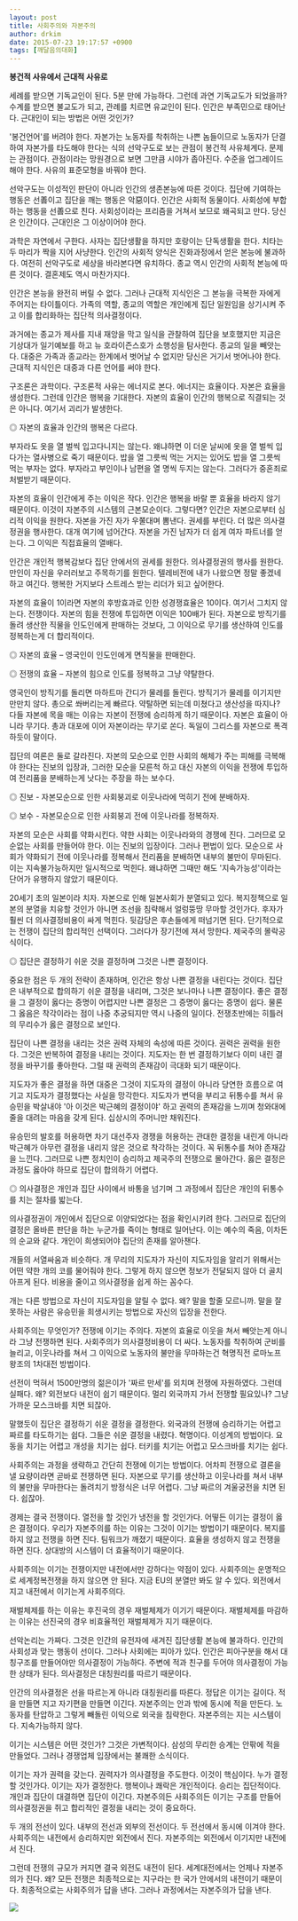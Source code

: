```yaml
---
layout: post
title: 사회주의와 자본주의
author: drkim
date: 2015-07-23 19:17:57 +0900
tags: [깨달음의대화]
---
```

**봉건적 사유에서 근대적 사유로**

  


세례를 받으면 기독교인이 된다. 5분 만에 가능하다. 그런데 과연 기독교도가 되었을까? 수계를 받으면 불교도가 되고, 관례를 치르면 유교인이 된다. 인간은 부족민으로 태어난다. 근대인이 되는 방법은 어떤 것인가? 

  


'봉건언어'를 버려야 한다. 자본가는 노동자를 착취하는 나쁜 놈들이므로 노동자가 단결하여 자본가를 타도해야 한다는 식의 선악구도로 보는 관점이 봉건적 사유체계다. 문제는 관점이다. 관점이라는 망원경으로 보면 그만큼 시야가 좁아진다. 수준을 업그레이드해야 한다. 사유의 표준모형을 바꿔야 한다. 

  


선악구도는 이성적인 판단이 아니라 인간의 생존본능에 따른 것이다. 집단에 기여하는 행동은 선善이고 집단을 깨는 행동은 악惡이다. 인간은 사회적 동물이다. 사회성에 부합하는 행동을 선善으로 친다. 사회성이라는 프리즘을 거쳐서 보므로 왜곡되고 만다. 당신은 인간이다. 근대인은 그 이상이어야 한다. 

  


과학은 자연에서 구한다. 사자는 집단생활을 하지만 호랑이는 단독생활을 한다. 치타는 두 마리가 짝을 지어 사냥한다. 인간의 사회적 양식은 진화과정에서 얻은 본능에 불과하다. 여전히 선악구도로 세상을 바라본다면 유치하다. 종교 역시 인간의 사회적 본능에 따른 것이다. 결혼제도 역시 마찬가지다. 

  


인간은 본능을 완전히 버릴 수 없다. 그러나 근대적 지식인은 그 본능을 극복한 자에게 주어지는 타이틀이다. 가족의 역할, 종교의 역할은 개인에게 집단 일원임을 상기시켜 주고 이를 합리화하는 집단적 의사결정이다. 

  


과거에는 종교가 제사를 지내 재앙을 막고 일식을 관찰하여 집단을 보호했지만 지금은 기상대가 일기예보를 하고 뉴 호라이즌스호가 소행성을 탐사한다. 종교의 일을 빼앗는다. 대중은 가족과 종교라는 한계에서 벗어날 수 없지만 당신은 거기서 벗어나야 한다. 근대적 지식인은 대중과 다른 언어를 써야 한다. 

  


구조론은 과학이다. 구조론적 사유는 에너지로 본다. 에너지는 효율이다. 자본은 효율을 생성한다. 그런데 인간은 행복을 기대한다. 자본의 효율이 인간의 행복으로 직결되는 것은 아니다. 여기서 괴리가 발생한다. 

  


◎ 자본의 효율과 인간의 행복은 다르다. 

  


부자라도 옷을 열 벌씩 입고다니지는 않는다. 왜냐하면 이 더운 날씨에 옷을 열 벌씩 입다가는 열사병으로 죽기 때문이다. 밥을 열 그릇씩 먹는 거지는 있어도 밥을 열 그릇씩 먹는 부자는 없다. 부자라고 부인이나 남편을 열 명씩 두지는 않는다. 그러다가 중혼죄로 처벌받기 때문이다. 

  


자본의 효율이 인간에게 주는 이익은 작다. 인간은 행복을 바랄 뿐 효율을 바라지 않기 때문이다. 이것이 자본주의 시스템의 근본모순이다. 그렇다면? 인간은 자본으로부터 심리적 이익을 원한다. 자본을 가진 자가 우쭐대며 뽐낸다. 권세를 부린다. 더 많은 의사결정권을 행사한다. 대개 여기에 넘어간다. 자본을 가진 남자가 더 쉽게 여자 파트너를 얻는다. 그 이익은 직접효율의 열배다. 

  


인간은 개인적 행복감보다 집단 안에서의 권세를 원한다. 의사결정권의 행사를 원한다. 만인이 자신을 우러러보고 주목하기를 원한다. 텔레비전에 내가 나왔으면 정말 좋겠네 하고 여긴다. 행복한 거지보다 스트레스 받는 리더가 되고 싶어한다. 

  


자본의 효율이 1이라면 자본의 후방효과로 인한 성경쟁효율은 10이다. 여기서 그치지 않는다. 전쟁이다. 자본의 힘을 전쟁에 투입하면 이익은 100배가 된다. 자본으로 방직기를 돌려 생산한 직물을 인도인에게 판매하는 것보다, 그 이익으로 무기를 생산하여 인도를 정복하는게 더 합리적이다. 

  


◎ 자본의 효율 – 영국인이 인도인에게 면직물을 판매한다.   
      
◎ 전쟁의 효율 – 자본의 힘으로 인도를 정복하고 그냥 약탈한다. 

  


영국인이 방직기를 돌리면 마하트마 간디가 물레를 돌린다. 방직기가 물레를 이기지만 만만치 않다. 총으로 쏴버리는게 빠르다. 약탈하면 되는데 미쳤다고 생산성을 따지나? 다들 자본에 목을 매는 이유는 자본이 전쟁에 승리하게 하기 때문이다. 자본은 효율이 아니라 무기다. 총과 대포에 이어 자본이라는 무기로 쏜다. 독일이 그리스를 자본으로 폭격하듯이 말이다. 

  


집단의 여론은 둘로 갈라진다. 자본의 모순으로 인한 사회의 해체가 주는 피해를 극복해야 한다는 진보의 입장과, 그러한 모순을 모른척 하고 대신 자본의 이익을 전쟁에 투입하여 전리품을 분배하는게 낫다는 주장을 하는 보수다. 

  


◎ 진보 - 자본모순으로 인한 사회붕괴로 이웃나라에 먹히기 전에 분배하자.   
      
◎ 보수 - 자본모순으로 인한 사회붕괴 전에 이웃나라를 정복하자. 

  


자본의 모순은 사회를 약화시킨다. 약한 사회는 이웃나라와의 경쟁에 진다. 그러므로 모순없는 사회를 만들어야 한다. 이는 진보의 입장이다. 그러나 편법이 있다. 모순으로 사회가 약화되기 전에 이웃나라를 정복해서 전리품을 분배하면 내부의 불만이 무마된다. 이는 지속불가능하지만 일시적으로 먹힌다. 왜냐하면 그때만 해도 '지속가능성'이라는 단어가 유행하지 않았기 때문이다. 

  


20세기 초의 일본이라 치자. 자본으로 인해 일본사회가 분열되고 있다. 복지정책으로 일본의 분열을 치유할 것인가 아니면 조선을 침략해서 얼렁뚱땅 무마할 것인가다. 후자가 훨씬 더 의사결정비용이 싸게 먹힌다. 뒷감당은 후손들에게 떠넘기면 된다. 단기적으로는 전쟁이 집단의 합리적인 선택이다. 그러다가 장기전에 져서 망한다. 제국주의 몰락공식이다. 

  


◎ 집단은 결정하기 쉬운 것을 결정하며 그것은 나쁜 결정이다. 

  


중요한 점은 두 개의 전략이 존재하며, 인간은 항상 나쁜 결정을 내린다는 것이다. 집단은 내부적으로 합의하기 쉬운 결정을 내리며, 그것은 보나마나 나쁜 결정이다. 좋은 결정을 그 결정이 옳다는 증명이 어렵지만 나쁜 결정은 그 증명이 옳다는 증명이 쉽다. 물론 그 옳음은 착각이라는 점이 나중 추궁되지만 역시 나중의 일이다. 전쟁초반에는 히틀러의 무리수가 옳은 결정으로 보인다. 

  


집단이 나쁜 결정을 내리는 것은 권력 자체의 속성에 따른 것이다. 권력은 권력을 원한다. 그것은 반복하여 결정을 내리는 것이다. 지도자는 한 번 결정하기보다 이미 내린 결정을 바꾸기를 좋아한다. 그럴 때 권력의 존재감이 극대화 되기 때문이다. 

  


지도자가 좋은 결정을 하면 대중은 그것이 지도자의 결정이 아니라 당연한 흐름으로 여기고 지도자가 결정했다는 사실을 망각한다. 지도자가 변덕을 부리고 뒤통수를 쳐서 유승민을 박살내야 '아 이것은 박근혜의 결정이야' 하고 권력의 존재감을 느끼며 청와대에 줄을 대려는 마음을 갖게 된다. 십상시의 주머니만 채워진다. 

  


유승민의 발호를 허용하면 차기 대선주자 경쟁을 허용하는 관대한 결정을 내린게 아니라 박근혜가 아무런 결정을 내리지 않은 것으로 착각하는 것이다. 꼭 뒤통수를 쳐야 존재감을 느낀다. 그러므로 나쁜 정치인이 승리하고 제국주의 전쟁으로 몰아간다. 옳은 결정은 과정도 옳아야 하므로 집단이 합의하기 어렵다. 

  


◎ 의사결정은 개인과 집단 사이에서 바통을 넘기며 그 과정에서 집단은 개인의 뒤통수를 치는 절차를 밟는다. 

  


의사결정권이 개인에서 집단으로 이양되었다는 점을 확인시키려 한다. 그러므로 집단의 결정은 올바른 판단을 하는 누군가를 죽이는 형태로 일어난다. 이는 예수의 죽음, 이차돈의 순교와 같다. 개인이 희생되어야 집단의 존재를 알아챈다. 

  


개들의 서열싸움과 비슷하다. 개 무리의 지도자가 자신이 지도자임을 알리기 위해서는 어떤 약한 개의 코를 물어줘야 한다. 그렇게 하지 않으면 정보가 전달되지 않아 더 골치아프게 된다. 비용을 줄이고 의사결정을 쉽게 하는 꼼수다. 

  


개는 다른 방법으로 자신이 지도자임을 알릴 수 없다. 왜? 말을 할줄 모르니까. 말을 잘 못하는 사람은 유승민을 희생시키는 방법으로 자신의 입장을 전한다. 

  


사회주의는 무엇인가? 전쟁에 이기는 주의다. 자본의 효율로 이웃을 쳐서 빼앗는게 아니라 그냥 전쟁하면 된다. 사회주의가 의사결정비용이 더 싸다. 노동자를 착취하여 군비를 늘리고, 이웃나라를 쳐서 그 이익으로 노동자의 불만을 무마하는건 혁명직전 로마노프 왕조의 1차대전 방법이다. 

  


선전이 먹혀서 1500만명의 젊은이가 '짜르 만세'를 외치며 전쟁에 자원하였다. 그런데 실패다. 왜? 외전보다 내전이 쉽기 때문이다. 멀리 외국까지 가서 전쟁할 필요있나? 그냥 가까운 모스크바를 치면 되잖아. 

  


말했듯이 집단은 결정하기 쉬운 결정을 결정한다. 외국과의 전쟁에 승리하기는 어렵고 짜르를 타도하기는 쉽다. 그들은 쉬운 결정을 내렸다. 혁명이다. 이성계의 방법이다. 요동을 치기는 어렵고 개성을 치기는 쉽다. 터키를 치기는 어렵고 모스크바를 치기는 쉽다. 

  


사회주의는 과정을 생략하고 간단히 전쟁에 이기는 방법이다. 어차피 전쟁으로 결론을 낼 요량이라면 곧바로 전쟁하면 된다. 자본으로 무기를 생산하고 이웃나라를 쳐서 내부의 불만을 무마한다는 돌려치기 방정식은 너무 어렵다. 그냥 짜르의 겨울궁전을 치면 된다. 쉽잖아. 

  


경제는 결국 전쟁이다. 열전을 할 것인가 냉전을 할 것인가다. 어떻든 이기는 결정이 옳은 결정이다. 우리가 자본주의를 하는 이유는 그것이 이기는 방법이기 때문이다. 복지를 하지 않고 전쟁을 하면 진다. 팀워크가 깨졌기 때문이다. 효율을 생성하지 않고 전쟁을 하면 진다. 상대방의 시스템이 더 효율적이기 때문이다. 

  


사회주의는 이기는 전쟁이지만 내전에서만 강하다는 약점이 있다. 사회주의는 운명적으로 세계정복전쟁을 하지 않으면 안 된다. 지금 EU의 분열만 봐도 알 수 있다. 외전에서 지고 내전에서 이기는게 사회주의다. 

  


재벌체제를 하는 이유는 후진국의 경우 재벌체제가 이기기 때문이다. 재벌체제를 마감하는 이유는 선진국의 경우 비효율적인 재벌체제가 지기 때문이다. 

  


선악논리는 가짜다. 그것은 인간의 유전자에 새겨진 집단생활 본능에 불과하다. 인간의 사회성과 맞는 행동이 선이다. 그러나 사회에는 피아가 있다. 인간은 피아구분을 해서 대칭구조를 만들어야만 의사결정이 가능하다. 주변에 적과 친구를 두어야 의사결정이 가능한 상태가 된다. 의사결정은 대칭원리를 따르기 때문이다. 

  


인간의 의사결정은 선을 따르는게 아니라 대칭원리를 따른다. 정답은 이기는 길이다. 적을 만들면 지고 자기편을 만들면 이긴다. 자본주의는 안과 밖에 동시에 적을 만든다. 노동자를 탄압하고 그렇게 빼돌린 이익으로 외국을 침략한다. 자본주의는 지는 시스템이다. 지속가능하지 않다. 

  


이기는 시스템은 어떤 것인가? 그것은 가변적이다. 삼성의 무리한 승계는 안팎에 적을 만들었다. 그러나 경쟁업체 입장에서는 불쾌한 소식이다. 

  


이기는 자가 권력을 갖는다. 권력자가 의사결정을 주도한다. 이것이 핵심이다. 누가 결정할 것인가다. 이기는 자가 결정한다. 행복이나 쾌락은 개인적이다. 승리는 집단적이다. 개인과 집단이 대결하면 집단이 이긴다. 자본주의든 사회주의든 이기는 구조를 만들어 의사결정권을 쥐고 합리적인 결정을 내리는 것이 중요하다. 

  


두 개의 전선이 있다. 내부의 전선과 외부의 전선이다. 두 전선에서 동시에 이겨야 한다. 사회주의는 내전에서 승리하지만 외전에서 진다. 자본주의는 외전에서 이기지만 내전에서 진다. 

  


그런데 전쟁의 규모가 커지면 결국 외전도 내전이 된다. 세계대전에서는 언제나 자본주의가 진다. 왜? 모든 전쟁은 최종적으로는 지구라는 한 국가 안에서의 내전이기 때문이다. 최종적으로는 사회주의가 답을 낸다. 그러나 과정에서는 자본주의가 답을 낸다. 

  



 

![](/files/attach/images/198/282/609/DSC01488.JPG)